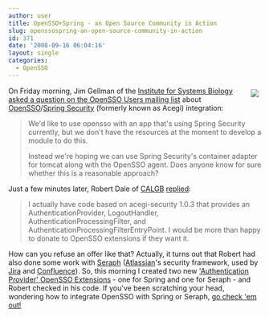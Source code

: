 ```yaml
---
author: user
title: OpenSSO+Spring - an Open Source Community in Action
slug: openssospring-an-open-source-community-in-action
id: 371
date: '2008-09-16 06:04:16'
layout: single
categories:
  - OpenSSO
---
```


<span style="margin: 5px; float: right;">[![](http://blog.superpat.com/wp-content/uploads/2009/09/springseraph.png)](https://opensso.dev.java.net/public/extensions/#authnproviders)</span>

On Friday morning, Jim Gellman of the [Institute for Systems Biology](http://systemsbiology.org/) [asked a question on the OpenSSO Users mailing list](https://opensso.dev.java.net/servlets/ReadMsg?listName=users&msgNo=4484) about [OpenSSO](http://opensso.org/)/[Spring Security](http://static.springframework.org/spring-security/site/index.html) (formerly known as Acegi) integration:

> We'd like to use opensso with an app that's using Spring Security currently, but we don't have the resources at the moment to develop a module to do this.
> 
> Instead we're hoping we can use Spring Security's container adapter for tomcat along with the OpenSSO agent. Does anyone know for sure whether this is a reasonable approach?

Just a few minutes later, Robert Dale of [CALGB](http://www.calgb.org/) [replied](https://opensso.dev.java.net/servlets/ReadMsg?listName=users&msgNo=4487):

> I actually have code based on acegi-security 1.0.3 that provides an AuthenticationProvider, LogoutHandler, AuthenticationProcessingFilter, and AuthenticationProcessingFilterEntryPoint. I would be more than happy to donate to OpenSSO extensions if they want it.

How can you refuse an offer like that? Actually, it turns out that Robert had also done some work with [Seraph](http://docs.atlassian.com/atlassian-seraph/latest/) ([Atlassian](http://www.atlassian.com/)'s security framework, used by [Jira](http://www.atlassian.com/software/jira/) and [Confluence](http://www.atlassian.com/software/confluence/)). So, this morning I created two new ['Authentication Provider' OpenSSO Extensions](https://opensso.dev.java.net/public/extensions/#authnproviders) - one for Spring and one for Seraph - and Robert checked in his code. If you've been scratching your head, wondering how to integrate OpenSSO with Spring or Seraph, [go check 'em out!](https://opensso.dev.java.net/public/extensions/#authnproviders)